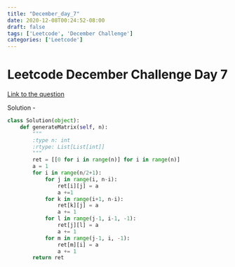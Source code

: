 ```yaml
---
title: "December_day_7"
date: 2020-12-08T00:24:52-08:00
draft: false
tags: ['Leetcode', 'December Challenge']
categories: ['Leetcode']
---
```


# Leetcode December Challenge Day 7
[Link to the question](https://leetcode.com/problems/spiral-matrix-ii/ "Day 7")

Solution -
```py
class Solution(object):
    def generateMatrix(self, n):
        """
        :type n: int
        :rtype: List[List[int]]
        """
        ret = [[0 for i in range(n)] for i in range(n)]
        a = 1
        for i in range(n/2+1):
            for j in range(i, n-i):
                ret[i][j] = a
                a +=1
            for k in range(i+1, n-i):
                ret[k][j] = a
                a += 1
            for l in range(j-1, i-1, -1):
                ret[j][l] = a
                a += 1
            for m in range(j-1, i, -1):
                ret[m][i] = a
                a += 1
        return ret
```